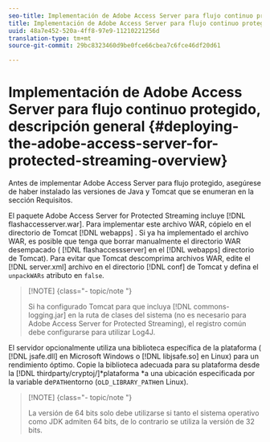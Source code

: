 ```yaml
---
seo-title: Implementación de Adobe Access Server para flujo continuo protegido, descripción general
title: Implementación de Adobe Access Server para flujo continuo protegido, descripción general
uuid: 48a7e452-520a-4ff8-97e9-11210221256d
translation-type: tm+mt
source-git-commit: 29bc8323460d9be0fce66cbea7c6fce46df20d61

---
```



# Implementación de Adobe Access Server para flujo continuo protegido, descripción general {#deploying-the-adobe-access-server-for-protected-streaming-overview}

Antes de implementar Adobe Access Server para flujo protegido, asegúrese de haber instalado las versiones de Java y Tomcat que se enumeran en la sección Requisitos.

El paquete Adobe Access Server for Protected Streaming incluye [!DNL flashaccesserver.war]. Para implementar este archivo WAR, cópielo en el directorio de Tomcat [!DNL webapps] . Si ya ha implementado el archivo WAR, es posible que tenga que borrar manualmente el directorio WAR desempacado ( [!DNL flashaccessserver] en el [!DNL webapps] directorio de Tomcat). Para evitar que Tomcat descomprima archivos WAR, edite el [!DNL server.xml] archivo en el directorio [!DNL conf] de Tomcat y defina el `unpackWARs` atributo en `false`.

>[!NOTE] {class=&quot;- topic/note &quot;}
>
>Si ha configurado Tomcat para que incluya [!DNL commons-logging.jar] en la ruta de clases del sistema (no es necesario para Adobe Access Server for Protected Streaming), el registro común debe configurarse para utilizar Log4J.

El servidor opcionalmente utiliza una biblioteca específica de la plataforma ( [!DNL jsafe.dll] en Microsoft Windows o [!DNL libjsafe.so] en Linux) para un rendimiento óptimo. Copie la biblioteca adecuada para su plataforma desde la [!DNL thirdparty/cryptoj/]*plataforma *a una ubicación especificada por la variable de`PATH`entorno (o`LD_LIBRARY_PATH`en Linux).

>[!NOTE] {class=&quot;- topic/note &quot;}
>
>La versión de 64 bits solo debe utilizarse si tanto el sistema operativo como JDK admiten 64 bits, de lo contrario se utiliza la versión de 32 bits.

